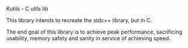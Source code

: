 Kutils - C utils lib

This library intends to recreate the stdc++ library, but in C.


The end goal of this library is to achieve peak performance, sacrificing usability, memory safety and sanity in service of achieving speed.
